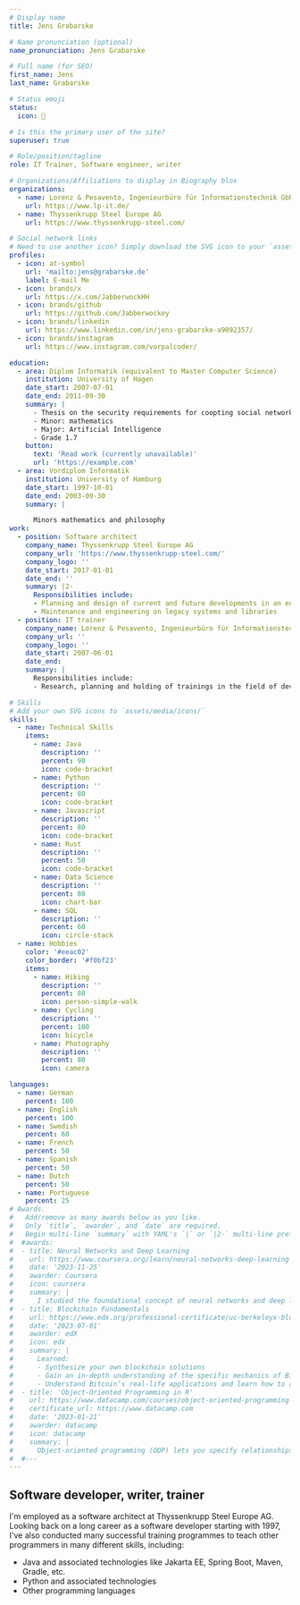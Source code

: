 ```yaml
---
# Display name
title: Jens Grabarske

# Name pronunciation (optional)
name_pronunciation: Jens Grabarske

# Full name (for SEO)
first_name: Jens
last_name: Grabarske

# Status emoji
status:
  icon: 📓

# Is this the primary user of the site?
superuser: true

# Role/position/tagline
role: IT Trainer, Software engineer, writer

# Organizations/Affiliations to display in Biography blox
organizations:
  - name: Lorenz & Pesavento, Ingenieurbüro für Informationstechnik GbR
    url: https://www.lp-it.de/
  - name: Thyssenkrupp Steel Europe AG
    url: https://www.thyssenkrupp-steel.com/

# Social network links
# Need to use another icon? Simply download the SVG icon to your `assets/media/icons/` folder.
profiles:
  - icon: at-symbol
    url: 'mailto:jens@grabarske.de'
    label: E-mail Me
  - icon: brands/x
    url: https://x.com/JabberwockHH
  - icon: brands/github
    url: https://github.com/Jabberwockey
  - icon: brands/linkedin
    url: https://www.linkedin.com/in/jens-grabarske-a9092357/
  - icon: brands/instagram
    url: https://www.instagram.com/vorpalcoder/

education:
  - area: Diplom Informatik (equivalent to Master Computer Science)
    institution: University of Hagen
    date_start: 2007-07-01
    date_end: 2011-09-30
    summary: |
      - Thesis on the security requirements for coopting social networks.
      - Minor: mathematics
      - Major: Artificial Intelligence
      - Grade 1.7
    button:
      text: 'Read work (currently unavailable)'
      url: 'https://example.com'
  - area: Vordiplom Informatik
    institution: University of Hamburg
    date_start: 1997-10-01
    date_end: 2003-09-30
    summary: |

      Minors mathematics and philosophy
work:
  - position: Software architect
    company_name: Thyssenkrupp Steel Europe AG
    company_url: 'https://www.thyssenkrupp-steel.com/'
    company_logo: ''
    date_start: 2017-01-01
    date_end: ''
    summary: |2-
      Responsibilities include:
      - Planning and design of current and future developments in an enterprise domain
      - Maintenance and engineering on legacy systems and libraries
  - position: IT trainer
    company_name: Lorenz & Pesavento, Ingenieurbüro für Informationstechnik GbR
    company_url: ''
    company_logo: ''
    date_start: 2007-06-01
    date_end:
    summary: |
      Responsibilities include:
      - Research, planning and holding of trainings in the field of development

# Skills
# Add your own SVG icons to `assets/media/icons/`
skills:
  - name: Technical Skills
    items:
      - name: Java
        description: ''
        percent: 90
        icon: code-bracket
      - name: Python
        description: ''
        percent: 80
        icon: code-bracket
      - name: Javascript
        description: ''
        percent: 80
        icon: code-bracket
      - name: Rust
        description: ''
        percent: 50
        icon: code-bracket
      - name: Data Science
        description: ''
        percent: 80
        icon: chart-bar
      - name: SQL
        description: ''
        percent: 60
        icon: circle-stack
  - name: Hobbies
    color: '#eeac02'
    color_border: '#f0bf23'
    items:
      - name: Hiking
        description: ''
        percent: 80
        icon: person-simple-walk
      - name: Cycling
        description: ''
        percent: 100
        icon: bicycle
      - name: Photography
        description: ''
        percent: 80
        icon: camera

languages:
  - name: German
    percent: 100
  - name: English
    percent: 100
  - name: Swedish
    percent: 60
  - name: French
    percent: 50
  - name: Spanish
    percent: 50
  - name: Dutch
    percent: 50
  - name: Portuguese
    percent: 25
# Awards.
#   Add/remove as many awards below as you like.
#   Only `title`, `awarder`, and `date` are required.
#   Begin multi-line `summary` with YAML's `|` or `|2-` multi-line prefix and indent 2 spaces below.
#  #awards:
#  - title: Neural Networks and Deep Learning
#    url: https://www.coursera.org/learn/neural-networks-deep-learning
#    date: '2023-11-25'
#    awarder: Coursera
#    icon: coursera
#    summary: |
#      I studied the foundational concept of neural networks and deep learning. By the end, I was familiar with the significant technological trends driving the rise of deep learning; build, train, and apply fully connected deep neural #networks; implement efficient (vectorized) neural networks; identify key parameters in a neural network’s architecture; and apply deep learning to your own applications.
#  - title: Blockchain Fundamentals
#    url: https://www.edx.org/professional-certificate/uc-berkeleyx-blockchain-fundamentals
#    date: '2023-07-01'
#    awarder: edX
#    icon: edx
#    summary: |
#      Learned:
#      - Synthesize your own blockchain solutions
#      - Gain an in-depth understanding of the specific mechanics of Bitcoin
#      - Understand Bitcoin’s real-life applications and learn how to attack and destroy Bitcoin, Ethereum, smart contracts and Dapps, and alternatives to Bitcoin’s Proof-of-Work consensus algorithm
#  - title: 'Object-Oriented Programming in R'
#    url: https://www.datacamp.com/courses/object-oriented-programming-with-s3-and-r6-in-r
#    certificate_url: https://www.datacamp.com
#    date: '2023-01-21'
#    awarder: datacamp
#    icon: datacamp
#    summary: |
#      Object-oriented programming (OOP) lets you specify relationships between functions and the objects that they can act on, helping you manage complexity in your code. This is an intermediate level course, providing an introduction to OOP, #using the S3 and R6 systems. S3 is a great day-to-day R programming tool that simplifies some of the functions that you write. R6 is especially useful for industry-specific analyses, working with web APIs, and building GUIs.
#  #---
---
```


## Software developer, writer, trainer

I'm employed as a software architect at Thyssenkrupp Steel Europe AG. Looking back on a long career as a software developer starting with 1997, I've also conducted many successful training programmes to teach other programmers in many different skills, including:
- Java and associated technologies like Jakarta EE, Spring Boot, Maven, Gradle, etc.
- Python and associated technologies
- Other programming languages
